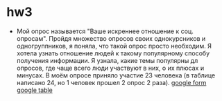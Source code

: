 # hw3

* Мой опрос называется "Ваше искреннее отношение к соц. опросам". Пройдя множество опросов своих однокурсников и одногруппников, я поняла, что такой опрос просто необходим. Я хотела узнать отношение людей к такому популярному способу получения информации. Я узнала, какие темы популярны дл опросов, где чаще всего люди участвуют в них, о их плюсах и минусах. В моём опросе приняло участие 23 человека (в таблице написано 24, но 1 человек прошел 2 опрос 2 раза).
[google form](https://docs.google.com/forms/d/1Gus9pzWF6a-jWHrhobB0..)
[google table](https://docs.google.com/spreadsheets/d/1yzjAElaPnRqv_..)
